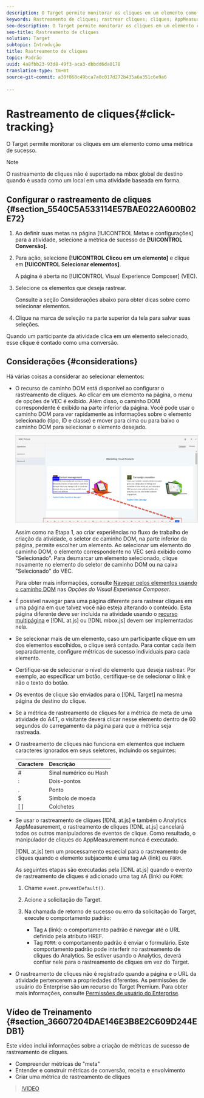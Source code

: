 ```yaml
---
description: O Target permite monitorar os cliques em um elemento como uma métrica de sucesso.
keywords: Rastreamento de cliques; rastrear cliques; cliques; AppMeasurement
seo-description: O Target permite monitorar os cliques em um elemento como uma métrica de sucesso.
seo-title: Rastreamento de cliques
solution: Target
subtopic: Introdução
title: Rastreamento de cliques
topic: Padrão
uuid: 4a8fbb23-93d8-49f3-aca3-dbbdd6da0178
translation-type: tm+mt
source-git-commit: a30f868c49bca7a0c017d272b435a6a351c6e9a6

---
```



# Rastreamento de cliques{#click-tracking}

O Target permite monitorar os cliques em um elemento como uma métrica de sucesso.

>[!NOTE]
>
>O rastreamento de cliques não é suportado na mbox global de destino quando é usada como um local em uma atividade baseada em forma.

## Configurar o rastreamento de cliques {#section_5540C5A533114E57BAE022A600B02E72}

1. Ao definir suas metas na página [!UICONTROL Metas e configurações] para a atividade, selecione a métrica de sucesso de **[!UICONTROL Conversão].**
1. Para ação, selecione **[!UICONTROL Clicou em um elemento]** e clique em **[!UICONTROL Selecionar elementos]**.

   A página é aberta no [!UICONTROL Visual Experience Composer] (VEC).

1. Selecione os elementos que deseja rastrear.

   Consulte a seção Considerações abaixo para obter dicas sobre como selecionar elementos.

1. Clique na marca de seleção na parte superior da tela para salvar suas seleções.

Quando um participante da atividade clica em um elemento selecionado, esse clique é contado como uma conversão.

## Considerações {#considerations}

Há várias coisas a considerar ao selecionar elementos:

* O recurso de caminho DOM está disponível ao configurar o rastreamento de cliques. Ao clicar em um elemento na página, o menu de opções de VEC é exibido. Além disso, o caminho DOM correspondente é exibido na parte inferior da página. Você pode usar o caminho DOM para ver rapidamente as informações sobre o elemento selecionado (tipo, ID e classe) e mover para cima ou para baixo o caminho DOM para selecionar o elemento desejado.

   ![Ilustração do caminho DOM](/help/c-activities/r-success-metrics/assets/click-tracking-dom.png)

   Assim como na Etapa 1, ao criar experiências no fluxo de trabalho de criação da atividade, o seletor de caminho DOM, na parte inferior da página, permite escolher um elemento. Ao selecionar um elemento do caminho DOM, o elemento correspondente no VEC será exibido como &quot;Selecionado&quot;. Para desmarcar um elemento selecionado, clique novamente no elemento do seletor de caminho DOM ou na caixa &quot;Selecionado&quot; do VEC.

   Para obter mais informações, consulte [Navegar pelos elementos usando o caminho DOM](/help/c-experiences/c-visual-experience-composer/viztarget-options.md#dom-path) nas *Opções do Visual Experience Composer*.

* É possível navegar para uma página diferente para rastrear cliques em uma página em que talvez você não esteja alterando o conteúdo. Esta página diferente deve ser incluída na atividade usando o [recurso multipágina](../../c-experiences/c-visual-experience-composer/multipage-activity.md#concept_277E096063E14813AC5D8EDFA1D2ED48) e [!DNL at.js] ou [!DNL mbox.js] devem ser implementadas nela.
* Se selecionar mais de um elemento, caso um participante clique em um dos elementos escolhidos, o clique será contado. Para contar cada item separadamente, configure métricas de sucesso individuais para cada elemento.
* Certifique-se de selecionar o nível do elemento que deseja rastrear. Por exemplo, ao especificar um botão, certifique-se de selecionar o link e não o texto do botão.
* Os eventos de clique são enviados para o [!DNL Target] na mesma página de destino do clique.
* Se a métrica de rastreamento de cliques for a métrica de meta de uma atividade do A4T, o visitante deverá clicar nesse elemento dentro de 60 segundos do carregamento da página para que a métrica seja rastreada.
* O rastreamento de cliques não funciona em elementos que incluem caracteres ignorados em seus seletores, incluindo os seguintes:

   | Caractere | Descrição |
   |---|---|
   | # | Sinal numérico ou Hash |
   | : | Dois-pontos |
   | . | Ponto |
   | $ | Símbolo de moeda |
   | [ ] | Colchetes |

* Se usar o rastreamento de cliques [!DNL at.js] e também o Analytics AppMeasurement, o rastreamento de cliques [!DNL at.js] cancelará todos os outros manipuladores de eventos de clique. Como resultado, o manipulador de cliques do AppMeasurement nunca é executado.

   [!DNL at.js] tem um processamento especial para o rastreamento de cliques quando o elemento subjacente é uma tag `A`A (link) ou `FORM`.

   As seguintes etapas são executadas pela [!DNL at.js] quando o evento de rastreamento de cliques é adicionado uma tag `A`A (link) ou `FORM`:

   1. Chame `event.preventDefault()`.

   1. Acione a solicitação do Target.

   1. Na chamada de retorno de sucesso ou erro da solicitação do Target, execute o comportamento padrão:

      * Tag `A` (link): o comportamento padrão é navegar até o URL definido pela atributo HREF.
      * Tag `FORM`: o comportamento padrão é enviar o formulário.
   Este comportamento padrão pode interferir no rastreamento de cliques do Analytics. Se estiver usando o Analytics, deverá confiar nele para o rastreamento de cliques em vez do Target.

* O rastreamento de cliques não é registrado quando a página e o URL da atividade pertencerem a propriedades diferentes. As permissões de usuário do Enterprise são um recurso do Target Premium. Para obter mais informações, consulte [Permissões de usuário do Enterprise](/help/administrating-target/c-user-management/property-channel/property-channel.md).

## Vídeo de Treinamento {#section_36607204DAE146E3B8E2C609D244EDB1}

Este vídeo inclui informações sobre a criação de métricas de sucesso de rastreamento de cliques.

* Compreender métricas de &quot;meta&quot;
* Entender e construir métricas de conversão, receita e envolvimento
* Criar uma métrica de rastreamento de cliques

>[!VIDEO](https://video.tv.adobe.com/v/17380?captions=por_br)